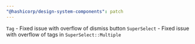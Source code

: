```yaml
---
"@hashicorp/design-system-components": patch
---
```


`Tag` - Fixed issue with overflow of dismiss button
`SuperSelect` - Fixed issue with overflow of tags in `SuperSelect::Multiple`

